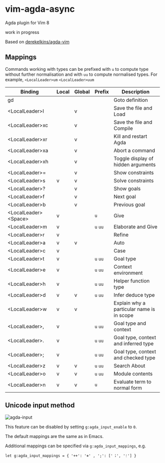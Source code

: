 # vim-agda-async

Agda plugin for Vim 8

work in progress

Based on [derekelkins/agda-vim](https://github.com/derekelkins/agda-vim)

## Mappings

Commands working with types can be prefixed with `u` to compute
type without further normalisation and with `uu` to compute
normalised types.
For example, `<LocalLeader>um` `<LocalLeader>uum`

| Binding                | Local | Global | Prefix   | Description |
| ---------------------- | ----- | ------ | -------- | ----------- |
| gd                     |       |        |          | Goto definition |
| \<LocalLeader>l        |       | v      |          | Save the file and Load |
| \<LocalLeader>xc       |       | v      |          | Save the file and Compile |
| \<LocalLeader>xr       |       | v      |          | Kill and restart Agda |
| \<LocalLeader>xa       |       | v      |          | Abort a command |
| \<LocalLeader>xh       |       | v      |          | Toggle display of hidden arguments |
| \<LocalLeader>=        |       | v      |          | Show constraints |
| \<LocalLeader>s        | v     | v      |          | Solve constraints |
| \<LocalLeader>?        |       | v      |          | Show goals |
| \<LocalLeader>f        |       | v      |          | Next goal |
| \<LocalLeader>b        |       | v      |          | Previous goal |
| \<LocalLeader>\<Space> | v     |        | `u`      | Give |
| \<LocalLeader>m        | v     |        | `u` `uu` | Elaborate and Give |
| \<LocalLeader>r        | v     |        |          | Refine |
| \<LocalLeader>a        | v     | v      |          | Auto |
| \<LocalLeader>c        | v     |        |          | Case |
| \<LocalLeader>t        | v     |        | `u` `uu` | Goal type |
| \<LocalLeader>e        | v     |        | `u` `uu` | Context environment |
| \<LocalLeader>h        | v     |        | `u` `uu` | Helper function type |
| \<LocalLeader>d        | v     | v      | `u` `uu` | Infer deduce type |
| \<LocalLeader>w        | v     | v      |          | Explain why a particular name is in scope |
| \<LocalLeader>,        | v     |        | `u` `uu` | Goal type and context |
| \<LocalLeader>.        | v     |        | `u` `uu` | Goal type, context and inferred type |
| \<LocalLeader>;        | v     |        | `u` `uu` | Goal type, context and checked type |
| \<LocalLeader>z        | v     | v      | `u` `uu` | Search About |
| \<LocalLeader>o        | v     | v      | `u` `uu` | Module contents |
| \<LocalLeader>n        | v     | v      | `u`      | Evaluate term to normal form |

## Unicode input method

![agda-input](https://user-images.githubusercontent.com/16625236/62801703-d708f680-bad5-11e9-928f-65b449902709.gif)

This feature can be disabled by setting `g:agda_input_enable` to `0`.

The default mappings are the same as in Emacs.

Additional mappings can be specified via `g:agda_input_mappings`, e.g.
```vim
let g:agda_input_mappings = { '++': '⧺' , ';': ['︔', '؛'] }
```
